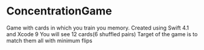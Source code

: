# ConcentrationGame
Game with cards in which you train you memory. Created using Swift 4.1 and Xcode 9
You will see 12 cards(6 shuffled pairs)
Target of the game is to match them all with minimum flips
